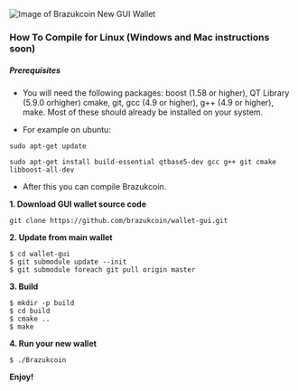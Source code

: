 
![Image of Brazukcoin New GUI Wallet](https://i.imgur.com/kD1MW4c.png)



### How To Compile for Linux (Windows and Mac instructions soon)


##### Prerequisites

- You will need the following packages: boost (1.58 or higher), QT Library (5.9.0 orhigher) cmake, git, gcc (4.9 or higher), g++ (4.9 or higher), make. Most of these should already be installed on your system.

- For example on ubuntu:

```
sudo apt-get update
```

```
sudo apt-get install build-essential qtbase5-dev gcc g++ git cmake libboost-all-dev
```


- After this you can compile Brazukcoin.



**1. Download GUI wallet source code**

```
git clone https://github.com/brazukcoin/wallet-gui.git
```

**2. Update from main wallet**

```
$ cd wallet-gui
$ git submodule update --init
$ git submodule foreach git pull origin master
```

**3. Build**

```
$ mkdir -p build
$ cd build
$ cmake ..
$ make
```

**4. Run your new wallet**

```
$ ./Brazukcoin
```



**Enjoy!**

